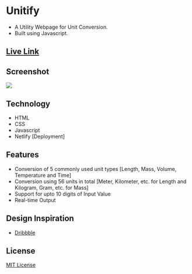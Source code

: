 # Unitify

- A Utility Webpage for Unit Conversion. 
- Built using Javascript.

## [Live Link](https://unitify.netlify.app)

## Screenshot
 <img src="https://i.ibb.co/HpG5YZg/Screenshot-20230127-031258.png">
  
## Technology
- HTML
- CSS
- Javascript
- Netlify [Deployment]

## Features
- Conversion of 5 commonly used unit types [Length, Mass, Volume, Temperature and Time]
- Conversion using 56 units in total [Meter, Kilometer, etc. for Length and Kilogram, Gram, etc. for Mass]
- Support for upto 10 digits of Input Value
- Real-time Output

## Design Inspiration
- [Dribbble](https://dribbble.com/shots/2801075-Unit-Converter)

## License
[MIT License](https://github.com/ganeshpaih24/unit-converter/blob/master/LICENSE)
